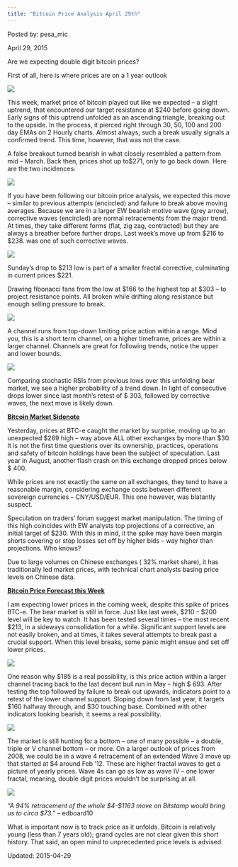 ```yaml
---
title: "Bitcoin Price Analysis April 29th"
---
```


Posted by: pesa_mic 

<span>April 29, 2015</span>



<p>Are we expecting double digit bitcoin prices?</p>
<p>First of all, here is where prices are on a 1 year outlook</p>

<img src="https://info-gir.github.io/deepdotweb/imgs/2015/04/image001.png">

<p>This week, market price of bitcoin played out like we expected &#8211; a slight uptrend, that encountered our target resistance at $240 before going down. Early signs of this uptrend unfolded as an ascending triangle, breaking out to the upside. In the process, it pierced right through 30, 50, 100 and 200 day EMAs on 2 Hourly charts. Almost always, such a break usually signals a confirmed trend. This time, however, that was not the case.</p>
<p>A false breakout turned bearish in what closely resembled a pattern from mid &#8211; March. Back then, prices shot up to$271, only to go back down. Here are the two incidences:</p>

<img src="https://info-gir.github.io/deepdotweb/imgs/2015/04/image0041.jpg">

<p>If you have been following our bitcoin price analysis, we expected this move &#8211; similar to previous attempts (encircled) and failure to break above moving averages. Because we are in a larger EW bearish motive wave (grey arrow), corrective waves (encircled) are normal retracements from the major trend. At times, they take different forms (flat, zig zag, contracted) but they are always a breather before further drops. Last week’s move up from $216 to $238. was one of such corrective waves.</p>

<img src="https://info-gir.github.io/deepdotweb/imgs/2015/04/image007.jpg">

<p>Sunday’s drop to $213 low is part of a smaller fractal corrective, culminating in current prices $221.</p>
<p>Drawing fibonacci fans from the low at $166 to the highest top at $303 &#8211; to project resistance points. All broken while drifting along resistance but enough selling pressure to break.</p>

<img src="https://info-gir.github.io/deepdotweb/imgs/2015/04/image009.jpg">

<p>A channel runs from top-down limiting price action within a range. Mind you, this is a short term channel, on a higher timeframe, prices are within a larger channel. Channels are great for following trends, notice the upper and lower bounds.</p>

<img src="https://info-gir.github.io/deepdotweb/imgs/2015/04/image011.jpg">

<p>Comparing stochastic RSIs from previous lows over this unfolding bear market, we see a higher probability of a trend down. In light of consecutive drops lower since last month’s retest of $ 303, followed by corrective waves, the next move is likely down.</p>
<p><strong><span style="text-decoration: underline;">Bitcoin Market Sidenote</span></strong></p>
<p>Yesterday, prices at BTC-e caught the market by surprise, moving up to an unexpected $269 high – way above ALL other exchanges by more than $30. It is not the first time questions over its ownership, practices, operations and safety of bitcoin holdings have been the subject of speculation. Last year in August, another flash crash on this exchange dropped prices below $ 400.</p>
<p>While prices are not exactly the same on all exchanges, they tend to have a reasonable margin, considering exchange costs between different sovereign currencies – CNY/USD/EUR. This one however, was blatantly suspect.</p>
<p>Speculation on traders&#8217; forum suggest market manipulation. The timing of this high coincides with EW analysts top projections of a corrective, an initial target of $230. With this in mind, it the spike may have been margin shorts covering or stop losses set off by higher bids &#8211; way higher than projections. Who knows?</p>
<p>Due to large volumes on Chinese exchanges ( 32% market share), it has traditionally led market prices, with technical chart analysts basing price levels on Chinese data.</p>
<p><strong><span style="text-decoration: underline;">Bitcoin Price Forecast this Week</span></strong></p>
<p>I am expecting lower prices in the coming week, despite this spike of prices BTC-e. The bear market is still in force. Just like last week, $210 &#8211; $200 level will be key to watch. It has been tested several times – the most recent $213, in a sideways consolidation for a while. Significant support levels are not easily broken, and at times, it takes several attempts to break past a crucial support. When this level breaks, some panic might ensue and set off lower prices.</p>

<img src="https://info-gir.github.io/deepdotweb/imgs/2015/04/image012.jpg">

<p>One reason why $185 is a real possibility, is this price action within a larger channel tracing back to the last decent bull run in May – high $ 693. After testing the top followed by failure to break out upwards, indicators point to a retest of the lower channel support. Sloping down from last year, it targets $160 halfway through, and $30 touching base. Combined with other indicators looking bearish, it seems a real possibility.</p>

<img src="https://info-gir.github.io/deepdotweb/imgs/2015/04/image014.jpg">

<p>The market is still hunting for a bottom – one of many possible – a double, triple or V channel bottom – or more. On a larger outlook of prices from 2008, we could be in a wave 4 retracement of an extended Wave 3 move up that started at $4 around Feb &#8217;12. These are higher fractal waves to get a picture of yearly prices. Wave 4s can go as low as wave IV &#8211; one lower fractal, meaning, double digit prices wouldn&#8217;t be surprising at all.</p>

<img src="https://info-gir.github.io/deepdotweb/imgs/2015/04/image015.jpg">

<p><em>“A 94% retracement of the whole $4-$1163 move on Bitstamp would bring us to circa $73.” &#8211; </em>edboard10</p>
<p>What is important now is to track price as it unfolds. Bitcoin is relatively young (less than 7 years old); grand cycles are not clear given this short history. That said, an open mind to unprecedented price levels is advised.</p>

Updated: 2015-04-29

